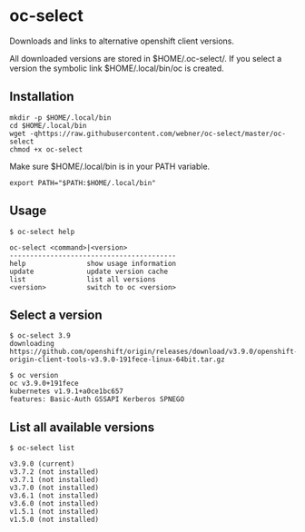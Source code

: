 # oc-select
Downloads and links to alternative openshift client versions.

All downloaded versions are stored in $HOME/.oc-select/. If you select a version the symbolic link $HOME/.local/bin/oc is created. 

## Installation
```
mkdir -p $HOME/.local/bin
cd $HOME/.local/bin
wget -qhttps://raw.githubusercontent.com/webner/oc-select/master/oc-select
chmod +x oc-select
```

Make sure $HOME/.local/bin is in your PATH variable.
```
export PATH="$PATH:$HOME/.local/bin"
```

## Usage

```
$ oc-select help

oc-select <command>|<version>
-----------------------------------------
help               show usage information
update             update version cache
list               list all versions
<version>          switch to oc <version>
```

## Select a version
```
$ oc-select 3.9
downloading https://github.com/openshift/origin/releases/download/v3.9.0/openshift-origin-client-tools-v3.9.0-191fece-linux-64bit.tar.gz

$ oc version
oc v3.9.0+191fece
kubernetes v1.9.1+a0ce1bc657
features: Basic-Auth GSSAPI Kerberos SPNEGO
```

## List all available versions
```
$ oc-select list

v3.9.0 (current)
v3.7.2 (not installed)
v3.7.1 (not installed)
v3.7.0 (not installed)
v3.6.1 (not installed)
v3.6.0 (not installed)
v1.5.1 (not installed)
v1.5.0 (not installed)
```
